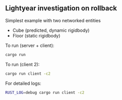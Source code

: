 ## Lightyear investigation on rollback

Simplest example with two networked entities

- Cube (predicted, dynamic rigidbody)
- Floor (static rigidbody)


To run (server + client):

```bash
cargo run
```

To run (client 2):

```bash
cargo run client -c2 
```


For detailed logs:

```bash
RUST_LOG=debug cargo run client -c2 
```
